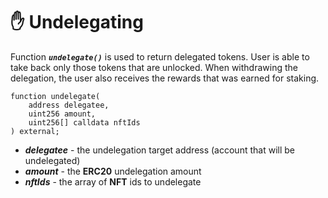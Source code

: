 # ✋ Undelegating

Function ***`undelegate()`*** is used to return delegated tokens. User is able to take back only those tokens that are unlocked. When withdrawing the delegation, the user also receives the rewards that was earned for staking.

```solidity
function undelegate(
    address delegatee, 
    uint256 amount,
    uint256[] calldata nftIds
) external;
 ```
- ***delegatee*** - the undelegation target address (account that will be undelegated)
- ***amount*** - the **ERC20** undelegation amount
- ***nftIds*** - the array of **NFT** ids to undelegate

